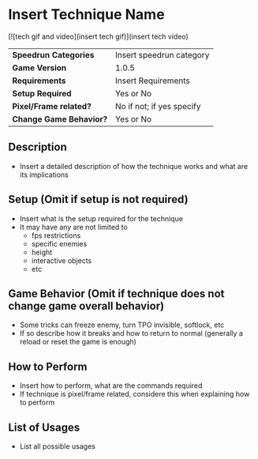 # Insert Technique Name

[![tech gif and video](insert tech gif)](insert tech video)

|                           |                           |
|---------------------------|---------------------------|
| **Speedrun Categories**   | Insert speedrun category  |
| **Game Version**          | 1.0.5                     |
| **Requirements**          | Insert Requirements       |
| **Setup Required**        | Yes or No                 |
| **Pixel/Frame related?**  | No if not; if yes specify |
| **Change Game Behavior?** | Yes or No                 |

## Description

- Insert a detailed description of how the technique works and what are its implications

## Setup (Omit if setup is not required)

- Insert what is the setup required for the technique
- It may have any are not limited to
  - fps restrictions
  - specific enemies
  - height
  - interactive objects
  - etc

## Game Behavior (Omit if technique does not change game overall behavior)

- Some tricks can freeze enemy, turn TPO invisible, softlock, etc
- If so describe how it breaks and how to return to normal (generally a reload or reset the game is enough)

## How to Perform

- Insert how to perform, what are the commands required
- If technique is pixel/frame related, considere this when explaining how to perform

## List of Usages

- List all possible usages
